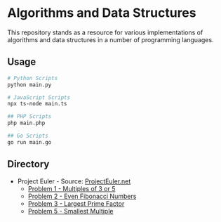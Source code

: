 # Algorithms and Data Structures

This repository stands as a resource for various implementations of algorithms and data structures in a number of programming languages.

## Usage

```bash
# Python Scripts
python main.py

# JavaScript Scripts
npx ts-node main.ts

## PHP Scripts
php main.php

## Go Scripts
go run main.go
```

## Directory

- Project Euler - Source: [ProjectEuler.net](https://projecteuler.net)
  - [Problem 1 - Multiples of 3 or 5](./project-euler/problem-1/)
  - [Problem 2 - Even Fibonacci Numbers](./project-euler/problem-2/)
  - [Problem 3 - Largest Prime Factor](./project-euler/problem-3/)
  - [Problem 5 - Smallest Multiple](./project-euler/problem-5/)
